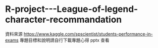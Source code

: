 # R-project---League-of-legend-character-recommandation
資料來源 https://www.kaggle.com/spscientist/students-performance-in-exams
專題目標和說明請自行下載專題心得 pptx 查看

